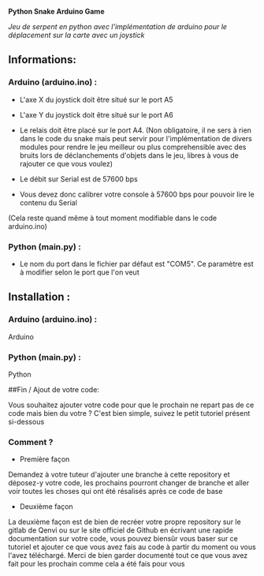 **Python Snake Arduino Game**

_Jeu de serpent en python avec l'implémentation de arduino pour le déplacement sur la carte avec un joystick_

## Informations:

### Arduino (arduino.ino) :

* L'axe X du joystick doit être situé sur le port A5
* L'axe Y du joystick doit être situé sur le port A6
* Le relais doit être placé sur le port A4. (Non obligatoire, il ne sers à rien dans le code du snake mais peut servir pour l'implémentation de divers modules pour rendre le jeu meilleur ou plus comprehensible avec des bruits lors de déclanchements d'objets dans le jeu, libres à vous de rajouter ce que vous voulez)

* Le débit sur Serial est de 57600 bps
* Vous devez donc calibrer votre console à 57600 bps pour pouvoir lire le contenu du Serial

(Cela reste quand même à tout moment modifiable dans le code arduino.ino)

### Python (main.py) :

* Le nom du port dans le fichier par défaut est "COM5". Ce paramètre est à modifier selon le port que l'on veut

## Installation :

### Arduino (arduino.ino) :

Arduino

### Python (main.py) :

Python

##Fin / Ajout de votre code:

Vous souhaitez ajouter votre code pour que le prochain ne repart pas de ce code mais bien du votre ?
C'est bien simple, suivez le petit tutoriel présent si-dessous

### Comment ?

* Première façon

Demandez à votre tuteur d'ajouter une branche à cette repository et déposez-y votre code, les prochains pourront changer de branche et aller voir toutes les choses qui ont été résalisés après ce code de base

*  Deuxième façon

La deuxième façon est de bien de recréer votre propre repository sur le gitlab de Qenvi ou sur le site officiel de Github en écrivant une rapide documentation sur votre code, vous pouvez biensûr vous baser sur ce tutoriel et ajouter ce que vous avez fais au code à partir du moment ou vous l'avez téléchargé. Merci de bien garder documenté tout ce que vous avez fait pour les prochain comme cela a été fais pour vous
